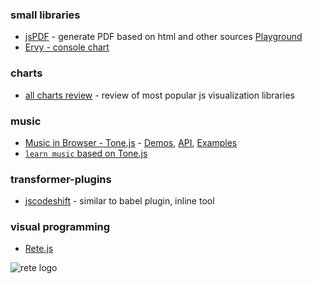 
### small libraries

- [jsPDF](https://github.com/MrRio/jsPDF) - generate PDF based on html and other sources [Playground](https://rawgit.com/MrRio/jsPDF/master/#)
- [Ervy - console chart](https://github.com/chunqiuyiyu/ervy)

### charts

- [all charts review](https://www.codewall.co.uk/the-best-javascript-data-visualization-charting-libraries/) - review of most popular js visualization libraries

### music
- [Music in Browser - Tone.js](https://github.com/Tonejs/Tone.js) - [Demos](https://tonejs.github.io/demos), [API](https://tonejs.github.io/docs/), [Examples](https://tonejs.github.io/examples/)
- [`learn music` based on Tone.js](https://learningmusic.ableton.com/index.html)


### transformer-plugins

- [jscodeshift](https://github.com/facebook/jscodeshift) - similar to babel plugin, inline tool

### visual programming

- [Rete.js](https://github.com/retejs/rete)

![rete logo](https://i.imgur.com/rydGu6B.png)

